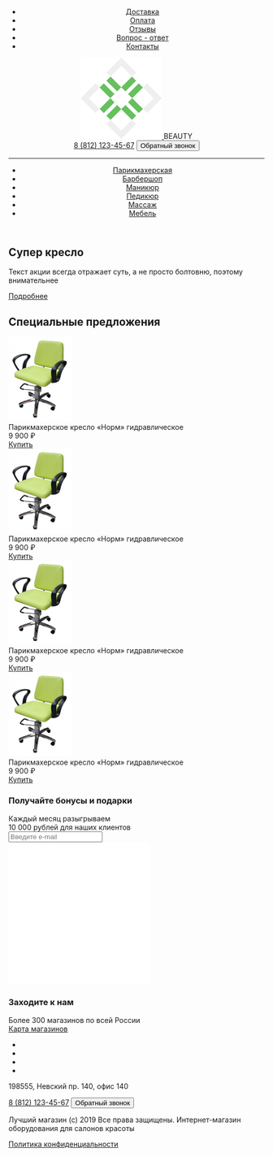 <!DOCTYPE html>
<html lang="en">

<head>
    <meta charset="UTF-8">
    <meta name="viewport" content="width=device-width, initial-scale=1.0">
    <title>Beauty</title>
    <link rel="stylesheet" href="https://fonts.googleapis.com/css2?family=Roboto:wght@400;500;700&display=swap">
    <link rel="stylesheet" href="css/normalize.css">
    <link rel="stylesheet" href="css/style.css">
</head>

<body>
    <header class="header">
        <div class="header__top-line">
            <div class="container">
                <nav class="nav">
                    <ul class="nav__menu">
                        <li class="menu"><a href="#">Доставка</a></li>
                        <li class="menu"><a href="#">Оплата</a></li>
                        <li class="menu"><a href="#">Отзывы</a></li>
                        <li class="menu"><a href="#">Вопрос - ответ</a></li>
                        <li class="menu"><a href="#">Контакты</a></li>
                    </ul>
                </nav>
            </div>
        </div>
        <div class="header__second-line">
            <div class="container">
                <div class="header__second-line__top">
                    <div class="header__logo">
                        <span class="header__logo-image">
                            <a class="logo-image" href="#">
                                <img src="images/logo.svg" alt="beauty-logo">
                            </a>
                        </span>
                        <span class="header__logo-text">
                            BEAUTY
                        </span>
                    </div>
                    <div class="header__info">
                        <a class="header__phone" href="tel:788121234567">8 (812) 123-45-67</a>
                        <button class="phone__btn header__btn">
                            Обратный звонок
                        </button>
                    </div>
                </div>
            </div>
            <hr>
            <div class="header__second-line__bottom">
                <div class="container">
                    <nav class="nav">
                        <ul class="nav__menu">
                            <li class="menu"><a href="#">Парикмахерская</a></li>
                            <li class="menu"><a href="#">Барбершоп</a></li>
                            <li class="menu"><a href="#">Маникюр</a></li>
                            <li class="menu"><a href="#">Педикюр</a></li>
                            <li class="menu"><a href="#">Массаж</a></li>
                            <li class="menu"><a href="#">Мебель</a></li>
                        </ul>
                    </nav>
                </div>
            </div>
        </div>
    </header>
    <section class="sale">
        <div class="container">
            <div class="sale__inner">
                <div class="sale__title">
                    <h1>Супер кресло</h1>
                </div>
                <div class="sale__text">
                    <p>Текст акции всегда отражает суть, а не просто болтовню, поэтому внимательнее </p>
                </div>
                <div class="sale__btn">
                    <a class="green__button sale__button" href="#">Подробнее</a>
                </div>
            </div>
        </div>
    </section>
    <section class="goods">
        <div class="container">
            <div class="goods__inner">
                <div class="goods__title">
                    <h2 class="goods__title-h2">Специальные предложения</h2>
                </div>
                <div class="goods__offers">
                    <div class="goods__offer-section goods__offer-1">
                        <div class="goods__offer-imagen">
                            <img src="images/chair.png" alt="chair">
                        </div>
                        <div class="goods__offer-text">
                            Парикмахерское кресло «Норм» гидравлическое
                        </div>
                        <div class="goods__offer-prise">
                            9 900 ₽
                        </div>
                        <div class="goods__offer-btn">
                            <a class="green__button goods__btn" href="#">Купить</a>
                        </div>
                    </div>
                    <div class="goods__offer-section goods__offer-2">
                        <div class="goods__offer-imagen">
                            <img src="images/chair.png" alt="goods imagen">
                        </div>
                        <div class="goods__offer-text">
                            Парикмахерское кресло «Норм» гидравлическое
                        </div>
                        <div class="goods__offer-prise">
                            9 900 ₽
                        </div>
                        <div class="goods__offer-btn">
                            <a class="green__button goods__btn" href="#">Купить</a>
                        </div>
                    </div>
                    <div class="goods__offer-section goods__offer-3">
                        <div class="goods__offer-imagen">
                            <img src="images/chair.png" alt="goods imagen">
                        </div>
                        <div class="goods__offer-text">
                            Парикмахерское кресло «Норм» гидравлическое
                        </div>
                        <div class="goods__offer-prise">
                            9 900 ₽
                        </div>
                        <div class="goods__offer-btn">
                            <a class="green__button goods__btn" href="#">Купить</a>
                        </div>
                    </div>
                    <div class="goods__offer-section goods__offer-4">
                        <div class="goods__offer-imagen">
                            <img src="images/chair.png" alt="goods imagen">
                        </div>
                        <div class="goods__offer-text">
                            Парикмахерское кресло «Норм» гидравлическое
                        </div>
                        <div class="goods__offer-prise">
                            9 900 ₽
                        </div>
                        <div class="goods__offer-btn">
                            <a class="green__button goods__btn" href="#">Купить</a>
                        </div>
                    </div>
                </div>
            </div>
        </div>
    </section>
    <section class="about">
        <div class="container">
            <div class="about__inner">
                <div class="about__mail">
                    <div class="mail__item">
                        <div class="mail__item-title">
                            <h3 class="mail__title-h3">Получайте бонусы и подарки</h3>
                        </div>
                        <div class="mail__item-text">
                            Каждый месяц разыгрываем <br> 10 000 рублей для наших клиентов
                        </div>
                        <div class="mail__item-form">
                            <form>
                                <input type="email" placeholder="Введите e-mail">
                            </form>
                        </div>
                    </div>
                    <div class="mail__img">
                        <img src="images/mail.svg" alt="letter">
                    </div>
                </div>
                <div class="about__store-map">
                    <div class="store__item">
                        <div class="store__item-title">
                            <h3 class="store__title-h3">Заходите к нам</h3>
                        </div>
                        <div class="store__item-text">
                            Более 300 магазинов по всей России
                        </div>
                        <div class="store__item-btn">
                            <a class="green__button store-map__btn" href="#">Карта магазинов</a>
                        </div>
                    </div>
                </div>
            </div>
        </div>
    </section>
    <footer class="footer">
        <div class="footer__top">
            <div class="container">
                <div class="footer__top-inner">
                    <div class="footer__top-links">
                        <ul class="social-media__links">
                            <li class="social-link">
                                <a class="social social-youtube" href="www.youtube.com" target="_blank"></a>
                            </li>
                            <li class="social-link">
                                <a class="social social-vk" href="www.vk.com" target="_blank"></a>
                            </li>
                            <li class="social-link">
                                <a class="social social-facebook" href="www.facebook.com" target="_blank"></a>
                            </li>
                            <li class="social-link">
                                <a class="social social-instagram" href="www.instagram.com" target="_blank"></a>
                            </li>
                        </ul>
                    </div>
                    <div class="footer__top-addres">
                        <p> 198555, Невский пр. 140, офис 140</p>
                    </div>
                    <div class="footer__top-phone">
                        <a class="footer__phone" href="tel:788121234567">8 (812) 123-45-67</a>
                        <button class="phone__btn footer__btn">
                            Обратный звонок
                        </button>
                    </div>
                </div>
            </div>
        </div>
        <div class="footer__bottom">
            <div class="container">
                <div class="footer__bottom-inner">
                    <p>
                        Лучший магазин (с) 2019 Все права защищены. Интернет-магазин оборудования для салонов
                        красоты
                    </p>
                    <a href="#">
                        Политика конфиденциальности
                    </a>
                </div>
            </div>
        </div>
    </footer>
</body>

</html>

